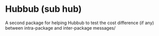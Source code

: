# Hubbub (sub hub)

A second package for helping Hubbub to test the cost difference (if any) between intra-package and inter-package messages/